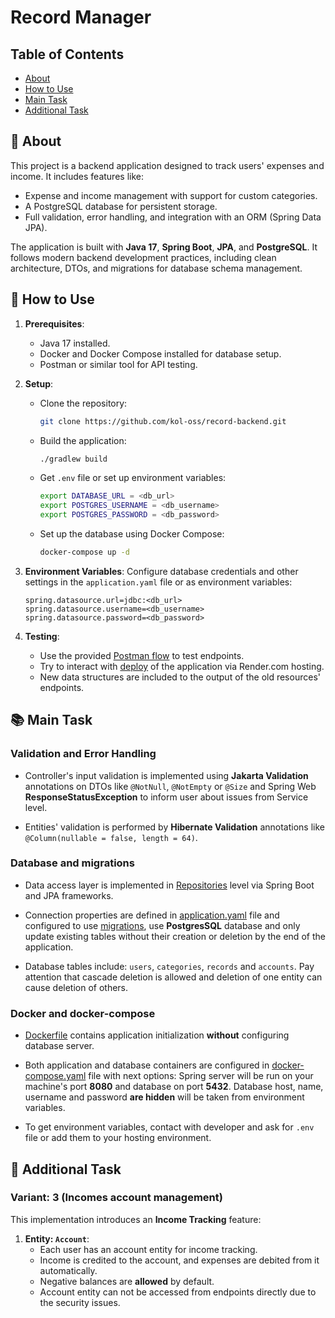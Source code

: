 # Record Manager

## Table of Contents

- [About](#-about)
- [How to Use](#-how-to-use)
- [Main Task](#-main-task)
- [Additional Task](#-additional-task)

## 🚀 About

This project is a backend application designed to track users' expenses and income. It includes features like:
- Expense and income management with support for custom categories.
- A PostgreSQL database for persistent storage.
- Full validation, error handling, and integration with an ORM (Spring Data JPA).

The application is built with **Java 17**, **Spring Boot**, **JPA**, and **PostgreSQL**. It follows modern backend development practices, including clean architecture, DTOs, and migrations for database schema management.

## 📝 How to Use

1. **Prerequisites**:
    - Java 17 installed.
    - Docker and Docker Compose installed for database setup.
    - Postman or similar tool for API testing.

2. **Setup**:
    - Clone the repository:
      ```bash
      git clone https://github.com/kol-oss/record-backend.git
      ```
    - Build the application:
      ```bash
      ./gradlew build
      ```
    - Get `.env` file or set up environment variables:
      ```bash
      export DATABASE_URL = <db_url>
      export POSTGRES_USERNAME = <db_username>
      export POSTGRES_PASSWORD = <db_password>
      ```
    - Set up the database using Docker Compose:
      ```bash
      docker-compose up -d
      ```

3. **Environment Variables**:
   Configure database credentials and other settings in the `application.yaml` file or as environment variables:
   ```properties
   spring.datasource.url=jdbc:<db_url>
   spring.datasource.username=<db_username>
   spring.datasource.password=<db_password>
   ```

4. **Testing**:
    - Use the provided [Postman flow](https://www.postman.com/evanphilips/workspace/my-workspace/flow/674b6ff20f2a8a76568699fa) to test endpoints.
    - Try to interact with [deploy](https://healthcheck-8g8l.onrender.com) of the application via Render.com hosting.
    - New data structures are included to the output of the old resources' endpoints.

## 📚 Main Task

### Validation and Error Handling

- Controller's input validation is implemented using **Jakarta Validation** annotations on DTOs like `@NotNull`, `@NotEmpty` or `@Size` and Spring Web **ResponseStatusException** to inform user about issues from Service level.

- Entities' validation is performed by **Hibernate Validation** annotations like `@Column(nullable = false, length = 64)`.

### Database and migrations

- Data access layer is implemented in [Repositories](https://github.com/kol-oss/record-backend/tree/main/src/main/java/edu/kpi/backend/repository) level via Spring Boot and JPA frameworks.

- Connection properties are defined in [application.yaml](https://github.com/kol-oss/record-backend/blob/main/src/main/resources/application.yaml) file and configured to use [migrations](https://github.com/kol-oss/record-backend/tree/main/src/main/resources/db/migration), use **PostgresSQL** database and only update existing tables without their creation or deletion by the end of the application. 

- Database tables include: `users`, `categories`, `records` and `accounts`. Pay attention that cascade deletion is allowed and deletion of one entity can cause deletion of others.

### Docker and docker-compose

- [Dockerfile](https://github.com/kol-oss/record-backend/blob/main/Dockerfile) contains application initialization **without** configuring database server.

- Both application and database containers are configured in [docker-compose.yaml](https://github.com/kol-oss/record-backend/blob/main/docker-compose.yaml) file with next options: Spring server will be run on your machine's port **8080** and database on port **5432**. Database host, name, username and password **are hidden** will be taken from environment variables.

- To get environment variables, contact with developer and ask for `.env` file or add them to your hosting environment.

## 🔧 Additional Task

### Variant: 3 (Incomes account management)

This implementation introduces an **Income Tracking** feature:
1. **Entity: `Account`**:
    - Each user has an account entity for income tracking.
    - Income is credited to the account, and expenses are debited from it automatically.
    - Negative balances are **allowed** by default.
    - Account entity can not be accessed from endpoints directly due to the security issues.